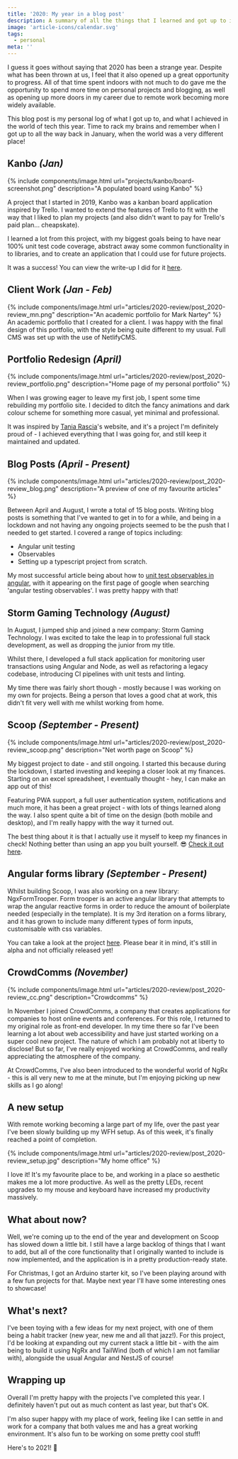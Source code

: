 ```yaml
---
title: '2020: My year in a blog post'
description: A summary of all the things that I learned and got up to in 2020.
image: 'article-icons/calendar.svg'
tags:
  - personal
meta: ''
---
```


I guess it goes without saying that 2020 has been a strange year. Despite what has been thrown at us, I feel that it also opened up a great opportunity to progress. All of that time spent indoors with not much to do gave me the opportunity to spend more time on personal projects and blogging, as well as opening up more doors in my career due to remote work becoming more widely available.

This blog post is my personal log of what I got up to, and what I achieved in the world of tech this year. Time to rack my brains and remember when I got up to all the way back in January, when the world was a very different place!

## Kanbo _(Jan)_

{% include components/image.html url="projects/kanbo/board-screenshot.png" description="A populated board using Kanbo" %}

A project that I started in 2019, Kanbo was a kanban board application inspired by Trello. I wanted to extend the features of Trello to fit with the way that I liked to plan my projects (and also didn't want to pay for Trello's paid plan... cheapskate).

I learned a lot from this project, with my biggest goals being to have near 100% unit test code coverage, abstract away some common functionality in to libraries, and to create an application that I could use for future projects.

It was a success! You can view the write-up I did for it [here](https://www.danielcornock.co.uk/projects/kanbo 'Kanbo writeup').

## Client Work _(Jan - Feb)_

{% include components/image.html url="articles/2020-review/post_2020-review_mn.png" description="An academic portfolio for Mark Nartey" %}
An academic portfolio that I created for a client. I was happy with the final design of this portfolio, with the style being quite different to my usual. Full CMS was set up with the use of NetlifyCMS.

## Portfolio Redesign _(April)_

{% include components/image.html
  url="articles/2020-review/post_2020-review_portfolio.png"
  description="Home page of my personal portfolio" %}

When I was growing eager to leave my first job, I spent some time rebuilding my portfolio site. I decided to ditch the fancy animations and dark colour scheme for something more casual, yet minimal and professional.

It was inspired by [Tania Rascia](https://www.taniarascia.com)'s website, and it's a project I'm definitely proud of - I achieved everything that I was going for, and still keep it maintained and updated.

## Blog Posts _(April - Present)_

{% include components/image.html
  url="articles/2020-review/post_2020-review_blog.png"
  description="A preview of one of my favourite articles" %}

Between April and August, I wrote a total of 15 blog posts. Writing blog posts is something that I've wanted to get in to for a while, and being in a lockdown and not having any ongoing projects seemed to be the push that I needed to get started. I covered a range of topics including:

- Angular unit testing
- Observables
- Setting up a typescript project from scratch.

My most successful article being about how to [unit test observables in angular](http://localhost:4000/articles/angular-testing-5-mocking-observables), with it appearing on the first page of google when searching 'angular testing observables'. I was pretty happy with that!

## Storm Gaming Technology _(August)_

In August, I jumped ship and joined a new company: Storm Gaming Technology. I was excited to take the leap in to professional full stack development, as well as dropping the junior from my title.

Whilst there, I developed a full stack application for monitoring user transactions using Angular and Node, as well as refactoring a legacy codebase, introducing CI pipelines with unit tests and linting.

My time there was fairly short though - mostly because I was working on my own for projects. Being a person that loves a good chat at work, this didn't fit very well with me whilst working from home.

## Scoop _(September - Present)_

{% include components/image.html
  url="articles/2020-review/post_2020-review_scoop.png"
  description="Net worth page on Scoop" %}

My biggest project to date - and still ongoing. I started this because during the lockdown, I started investing and keeping a closer look at my finances. Starting on an excel spreadsheet, I eventually thought - hey, I can make an app out of this!

Featuring PWA support, a full user authentication system, notifications and much more, it has been a great project - with lots of things learned along the way. I also spent quite a bit of time on the design (both mobile and desktop), and I'm really happy with the way it turned out.

The best thing about it is that I actually use it myself to keep my finances in check! Nothing better than using an app you built yourself. 😎 [Check it out here](https://www.scoopfinance.co.uk).

## Angular forms library _(September - Present)_

Whilst building Scoop, I was also working on a new library: NgxFormTrooper. Form trooper is an active angular library that attempts to wrap the angular reactive forms in order to reduce the amount of boilerplate needed (especially in the template). It is my 3rd iteration on a forms library, and it has grown to include many different types of form inputs, customisable with css variables.

You can take a look at the project [here](https://www.npmjs.com/package/ngx-form-trooper). Please bear it in mind, it's still in alpha and not officially released yet!

## CrowdComms _(November)_

{% include components/image.html
  url="articles/2020-review/post_2020-review_cc.png"
  description="Crowdcomms" %}

In November I joined CrowdComms, a company that creates applications for companies to host online events and conferences. For this role, I returned to my original role as front-end developer. In my time there so far I've been learning a lot about web accessibility and have just started working on a super cool new project. The nature of which I am probably not at liberty to disclose! But so far, I've really enjoyed working at CrowdComms, and really appreciating the atmosphere of the company.

At CrowdComms, I've also been introduced to the wonderful world of NgRx - this is all very new to me at the minute, but I'm enjoying picking up new skills as I go along!

## A new setup

With remote working becoming a large part of my life, over the past year I've been slowly building up my WFH setup. As of this week, it's finally reached a point of completion.

{% include components/image.html
  url="articles/2020-review/post_2020-review_setup.jpg"
  description="My home office" %}

I love it! It's my favourite place to be, and working in a place so aesthetic makes me a lot more productive. As well as the pretty LEDs, recent upgrades to my mouse and keyboard have increased my productivity massively.

## What about now?

Well, we're coming up to the end of the year and development on Scoop has slowed down a little bit. I still have a large backlog of things that I want to add, but all of the core functionality that I originally wanted to include is now implemented, and the application is in a pretty production-ready state.

For Christmas, I got an Arduino starter kit, so I've been playing around with a few fun projects for that. Maybe next year I'll have some interesting ones to showcase!

## What's next?

I've been toying with a few ideas for my next project, with one of them being a habit tracker (new year, new me and all that jazz!). For this project, I'd be looking at expanding out my current stack a little bit - with the aim being to build it using NgRx and TailWind (both of which I am not familiar with), alongside the usual Angular and NestJS of course!

## Wrapping up

Overall I'm pretty happy with the projects I've completed this year. I definitely haven't put out as much content as last year, but that's OK.

I'm also super happy with my place of work, feeling like I can settle in and work for a company that both values me and has a great working environment. It's also fun to be working on some pretty cool stuff!

Here's to 2021! 🙏

